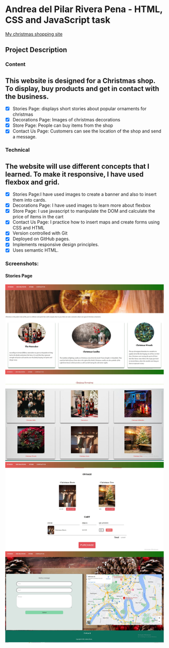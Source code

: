 # Andrea del Pilar Rivera Pena - HTML, CSS and JavaScript task

[My christmas shopping site](https://andrea-rivera.github.io/Christmas_shopping_js/index.html)

## Project Description

### Content

## This website is designed for a Christmas shop. To display, buy products and get in contact with the business.

- [x] Stories Page: displays short stories about popular ornaments for christmas
- [x] Decorations Page: Images of christmas decorations
- [x] Store Page: People can buy items from the shop
- [x] Contact Us Page: Customers can see the location of the shop and send a message.

### Technical

## The website will use different concepts that I learned. To make it responsive, I have used flexbox and grid.

- [x] Stories Page:I have used images to create a banner and also to insert them into cards.
- [x] Decorations Page: I have used images to learn more about flexbox
- [x] Store Page: I use javascript to manipulate the DOM and calculate the price of items in the cart
- [x] Contact Us Page: I practice how to insert maps and create forms using CSS and HTML
- [x] Version controlled with Git
- [x] Deployed on GitHub pages.
- [x] Implements responsive design principles.
- [x] Uses semantic HTML.

### Screenshots:

#### Stories Page

![ Stories Page ](images/screenshot_stories.JPG)
![ Decorations Page ](images/screenshot_decorations.JPG)
![ Store Page ](images/screenshot_stores.JPG)
![ Contact Page ](images/screenshot_contact.JPG)

